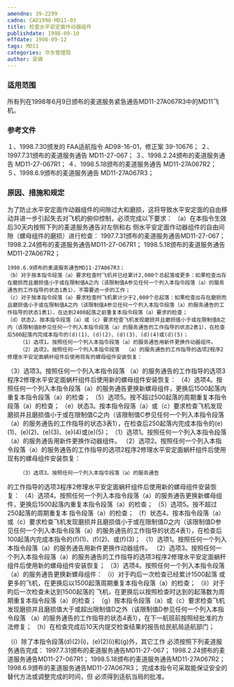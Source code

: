 ```yaml
---
amendno: 39-2299
cadno: CAD1998-MD11-03
title: 检查水平安定面作动器组件
publishdate: 1998-09-10
effdate: 1998-09-12
tags: MD11
categories: 华东管理局
author: 吴镝
---
```


### 适用范围 
所有列在1998年6月9日颁布的麦道服务紧急通告MD11-27A067R3中的MD11飞机。

<!--more-->
### 参考文件
１、1998.7.30颁发的 FAA适航指令 AD98-16-01，修正案 39-10676；
２、1997.7.31颁布的麦道服务通告 MD11-27-067；
３、1998.2.24颁布的麦道服务通告 MD11-27-067R1；
４、1998.5.18颁布的麦道服务通告 MD11-27A067R2；
５、1998.6.9颁布的麦道服务通告 MD11-27A067R3；

### 原因、措施和规定 
为了防止水平安定面作动器组件的间隙过大和磨损，这将导致水平安定面的自由移动并进一步引起失去对飞机的俯仰控制，必须完成以下要求： 
    （a）在本指令生效后30天内按照下列的麦道服务通告对左侧和右
侧水平安定面作动器组件的自由间隙（螺母组件的磨损）进行检查： 1997.7.31颁布的麦道服务通告MD11-27-067； 1998.2.24颁布的麦道服务通告MD11-27-067R1； 1998.5.18颁布的麦道服务通告MD11-27A067R2； 
       
    1998.6.9颁布的麦道服务通告MD11-27A067R3； 
    （b）对于按本指令段落（a）要求检查时飞机并已经累计2,000个总起落或更多：如果检查出存在磨损而且磨损值小于或在限制值A之内（该限制值A参见任何一个列入本指令段落（a）的服务通告的工作指导的状态1表1），不需要进一步的工作； 
    （c）对于按本指令段落（a）要求检查时飞机累计少于2,000个总起落：如果检查出存在磨损而且磨损值小于或在限制值A之内（该限制值A参见任何一个列入本指令段落（a）的服务通告的工作指导的状态1表1），在达到2400起落之前重复本指令段落（a）要求的检查； 
    （d）状态2。按本指令段落（a）或（c）要求检查飞机发现磨损并且磨损值小于或在限制值B之内（该限制值B参见任何一个列入本指令段落（a）的服务通告的工作指导的状态2表1），在检查后500起落内完成本指令的(d)(1)、(d)(2)、(d)(3)、(d)(4)或(d)(5)； 
        （1）选项1。按照任何一个列入本指令段落（a）的服务通告用新件更换作动器组件。 
        （2）选项2。按照任何一个列入本指令段落  （a）的服务通告的工作指导的选项2程序2修理水平安定面蜗杆组件后使用现有的螺母组件安装恢复： 
（3）选项3。按照任何一个列入本指令段落 （a）的服务通告的工作指导的选项3程序2修理水平安定面蜗杆组件后使用新的螺母组件安装恢复： 
        （4）选项4。按照任何一个列入本指令段落（a）的服务通告更换新螺母组件，更换后1500起落内重复本指令段落（a）的检查； 
（5）选项5。按不超过500起落的周期重复本指令段落（a）的检查； 
    （e）状态3。按本指令段落（a）或（c）要求检查飞机发现磨损并且磨损值小于或在限制值C之内（该限制值C参见任何一个列入本指令段落（a）的服务通告的工作指导的状态3表1），在检查后250起落内完成本指令的(e)(1)、(e)(2)、(e)(3)、(e)(4)或(e)(5)； 
        （1）选项1。按照任何一个列入本指令段落（a）的服务通告用新件更换作动器组件。 
        （2）选项2。按照任何一个列入本指令段落（a）的服务通告的工作指导的选项2程序2修理水平安定面蜗杆组件后使用现有的螺母组件安装恢复： 

        （3）选项3。按照任何一个列入本指令段落（a）的服务通告
       
的工作指导的选项3程序2修理水平安定面蜗杆组件后使用新的螺母组件安装恢复： 
        （4）选项4。按照任何一个列入本指令段落（a）的服务通告更换新螺母组件，更换后1500起落内重复本指令段落（a）的检查； 
        （5）选项5。按不超过250起落的周期重复本  指令段落（a）的检查； 
    （f）状态4。按本指令段落（a）或（c）要求检查飞机发现磨损并且磨损值小于或在限制值D之内（该限制值D参见任何一个列入本指令段落（a）的服务通告的工作指导的状态4表1），在检查后100起落内完成本指令的(f)(1)、(f)(2)、或(f)(3)；
        （1）选项1。按照任何一个列入本指令段落（a）的服务通告用新件更换作动器组件。 
        （2）选项3。按照任何一个列入本指令段落（a）的服务通告的工作指导的选项3程序2修理水平安定面蜗杆组件后使用新的螺母组件安装恢复； 
        （3）选项4。按照任何一个列入本指令段落（a）的服务通告更换新螺母组件： 
（i）对于昀后一次检查已经累计1500起落 或更多的飞机，在更换后以1500起落周期重复本指令段落（a）的检查； 
          （ii）对于昀后一次检查未达到1500起落的  飞机，在更换后以按照检查时达到的起落数为周期重复本指令段落（a）的检查；
    （g）按本指令段落（a）或（c）要求检查飞机发现磨损并且磨损值大于或超出限制值D之外（该限制值D参见任何一个列入本指令段落
（a）的服务通告的工作指导的状态4表1），在下一航班前按照经批准的方法修复； 
（h）在检查完成后10天内提交检查结果的报告给民航局适航部门； 

（i）除了本指令段落(d)(2)(i)，(e)(2)(i)和(g)外，其它工作
必须按照下列麦道服务通告完成： 1997.7.31颁布的麦道服务通告MD11-27-067； 1998.2.24颁布的麦道服务通告MD11-27-067R1； 1998.5.18颁布的麦道服务通告MD11-27A067R2；     1998.6.9颁布的麦道服务通告MD11-27A067R3；     完成本指令可采取能保证安全的替代方法或调整完成的时间，但
必须得到适航当局的批准。
       
